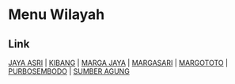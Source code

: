 # Menu Wilayah

## Link

[JAYA ASRI](https://github.com/gigit-pemilu/pemilu-2024-18-lampung/tree/main/pileg-dpr/hitung-suara/sub/18-lampung/sub/07-lampung-timur/sub/10-metro-kibang/sub/2007-jaya-asri)
 | 
[KIBANG](https://github.com/gigit-pemilu/pemilu-2024-18-lampung/tree/main/pileg-dpr/hitung-suara/sub/18-lampung/sub/07-lampung-timur/sub/10-metro-kibang/sub/2001-kibang)
 | 
[MARGA JAYA](https://github.com/gigit-pemilu/pemilu-2024-18-lampung/tree/main/pileg-dpr/hitung-suara/sub/18-lampung/sub/07-lampung-timur/sub/10-metro-kibang/sub/2002-marga-jaya)
 | 
[MARGASARI](https://github.com/gigit-pemilu/pemilu-2024-18-lampung/tree/main/pileg-dpr/hitung-suara/sub/18-lampung/sub/07-lampung-timur/sub/10-metro-kibang/sub/2006-margasari)
 | 
[MARGOTOTO](https://github.com/gigit-pemilu/pemilu-2024-18-lampung/tree/main/pileg-dpr/hitung-suara/sub/18-lampung/sub/07-lampung-timur/sub/10-metro-kibang/sub/2003-margototo)
 | 
[PURBOSEMBODO](https://github.com/gigit-pemilu/pemilu-2024-18-lampung/tree/main/pileg-dpr/hitung-suara/sub/18-lampung/sub/07-lampung-timur/sub/10-metro-kibang/sub/2004-purbosembodo)
 | 
[SUMBER AGUNG](https://github.com/gigit-pemilu/pemilu-2024-18-lampung/tree/main/pileg-dpr/hitung-suara/sub/18-lampung/sub/07-lampung-timur/sub/10-metro-kibang/sub/2005-sumber-agung)

